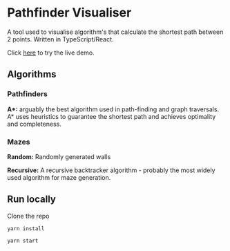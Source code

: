 # Pathfinder Visualiser

A tool used to visualise algorithm's that calculate the shortest path between 2 points. Written in TypeScript/React.

Click [here](https://anthonyatp.github.io/pathfinder-visualiser/) to try the live demo.

## Algorithms

### Pathfinders

**A\*:** arguably the best algorithm used in path-finding and graph traversals. A\* uses heuristics to guarantee the shortest path and achieves optimality and completeness.

### Mazes

**Random:** Randomly generated walls

**Recursive:** A recursive backtracker algorithm - probably the most widely used algorithm for maze generation.

## Run locally

Clone the repo

```
yarn install
```

```
yarn start
```
